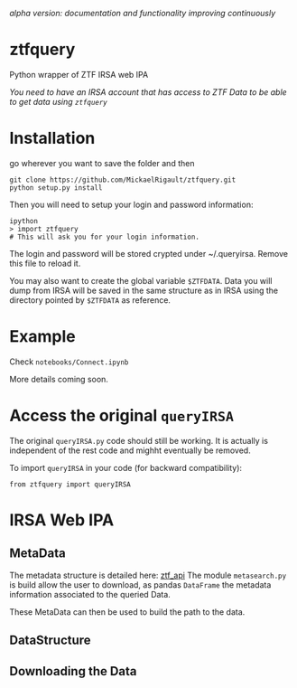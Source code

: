 _alpha version: documentation and functionality improving continuously_

# ztfquery
Python wrapper of ZTF IRSA web IPA

_You need to have an IRSA account that has access to ZTF Data to be able to get data using `ztfquery`_


# Installation

go wherever you want to save the folder and then
```
git clone https://github.com/MickaelRigault/ztfquery.git
python setup.py install
```
Then you will need to setup your login and password information:
```
ipython
> import ztfquery
# This will ask you for your login information.
```
The login and password will be stored crypted under ~/.queryirsa. Remove this file to reload it.

You may also want to create the global variable `$ZTFDATA`. Data you will dump from IRSA will be saved in the same structure as in  IRSA using the directory pointed by `$ZTFDATA` as reference.

# Example

Check `notebooks/Connect.ipynb`  

More details coming soon.


# Access the original `queryIRSA`

The original `queryIRSA.py` code should still be working. It is actually is independent of the rest code and mighht eventually be removed. 

To import `queryIRSA` in your code (for backward compatibility):
```
from ztfquery import queryIRSA
```

# IRSA Web IPA

## MetaData
The metadata structure is detailed here: [ztf_api](https://irsa.ipac.caltech.edu/docs/program_interface/ztf_api.html)
The module `metasearch.py` is build allow the user to download, as pandas `DataFrame` the metadata information associated to the queried Data.

These MetaData can then be used to build the path to the data.

## DataStructure

## Downloading the Data
